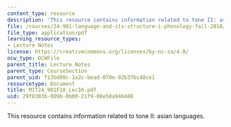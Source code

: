 ```yaml
---
content_type: resource
description: 'This resource contains information related to tone II: asian languages. '
file: /courses/24-901-language-and-its-structure-i-phonology-fall-2010/29f8303b009b0b0021f908e50a946488_MIT24_901F10_Lec16.pdf
file_type: application/pdf
learning_resource_types:
- Lecture Notes
license: https://creativecommons.org/licenses/by-nc-sa/4.0/
ocw_type: OCWFile
parent_title: Lecture Notes
parent_type: CourseSection
parent_uid: f13bd08c-1a2c-bead-070e-02b37bc48ce1
resourcetype: Document
title: MIT24_901F10_Lec16.pdf
uid: 29f8303b-009b-0b00-21f9-08e50a946488
---
```

This resource contains information related to tone II: asian languages. 